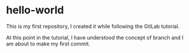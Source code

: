 # hello-world
This is my first repository, I created it while following the GitLab tutorial.

At this point in the tutorial, I have understood the concept of branch and I am about to make my first commit.

